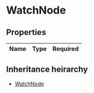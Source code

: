 

# WatchNode

## Properties

Name | Type | Required
-------- | -------- | --------




## Inheritance heirarchy


* [WatchNode](WatchNode.md)
